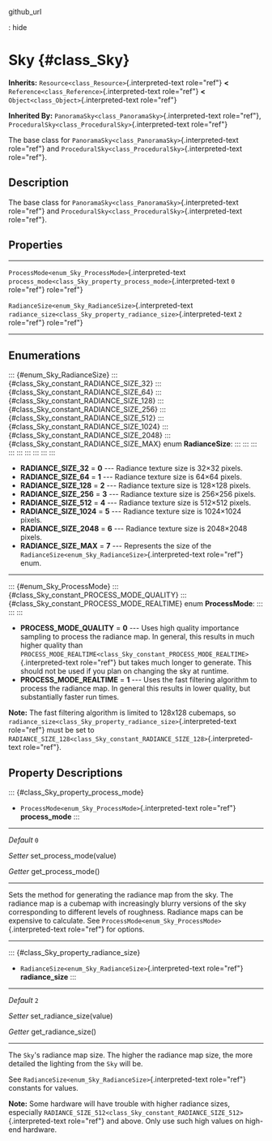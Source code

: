 github\_url

:   hide

Sky {#class_Sky}
===

**Inherits:** `Resource<class_Resource>`{.interpreted-text role="ref"}
**\<** `Reference<class_Reference>`{.interpreted-text role="ref"} **\<**
`Object<class_Object>`{.interpreted-text role="ref"}

**Inherited By:** `PanoramaSky<class_PanoramaSky>`{.interpreted-text
role="ref"}, `ProceduralSky<class_ProceduralSky>`{.interpreted-text
role="ref"}

The base class for `PanoramaSky<class_PanoramaSky>`{.interpreted-text
role="ref"} and `ProceduralSky<class_ProceduralSky>`{.interpreted-text
role="ref"}.

Description
-----------

The base class for `PanoramaSky<class_PanoramaSky>`{.interpreted-text
role="ref"} and `ProceduralSky<class_ProceduralSky>`{.interpreted-text
role="ref"}.

Properties
----------

  --------------------------------------------------------- --------------------------------------------------------------------- -----
  `ProcessMode<enum_Sky_ProcessMode>`{.interpreted-text     `process_mode<class_Sky_property_process_mode>`{.interpreted-text     `0`
  role="ref"}                                               role="ref"}                                                           

  `RadianceSize<enum_Sky_RadianceSize>`{.interpreted-text   `radiance_size<class_Sky_property_radiance_size>`{.interpreted-text   `2`
  role="ref"}                                               role="ref"}                                                           
  --------------------------------------------------------- --------------------------------------------------------------------- -----

Enumerations
------------

::: {#enum_Sky_RadianceSize}
::: {#class_Sky_constant_RADIANCE_SIZE_32}
::: {#class_Sky_constant_RADIANCE_SIZE_64}
::: {#class_Sky_constant_RADIANCE_SIZE_128}
::: {#class_Sky_constant_RADIANCE_SIZE_256}
::: {#class_Sky_constant_RADIANCE_SIZE_512}
::: {#class_Sky_constant_RADIANCE_SIZE_1024}
::: {#class_Sky_constant_RADIANCE_SIZE_2048}
::: {#class_Sky_constant_RADIANCE_SIZE_MAX}
enum **RadianceSize**:
:::
:::
:::
:::
:::
:::
:::
:::
:::

-   **RADIANCE\_SIZE\_32** = **0** \-\-- Radiance texture size is 32×32
    pixels.
-   **RADIANCE\_SIZE\_64** = **1** \-\-- Radiance texture size is 64×64
    pixels.
-   **RADIANCE\_SIZE\_128** = **2** \-\-- Radiance texture size is
    128×128 pixels.
-   **RADIANCE\_SIZE\_256** = **3** \-\-- Radiance texture size is
    256×256 pixels.
-   **RADIANCE\_SIZE\_512** = **4** \-\-- Radiance texture size is
    512×512 pixels.
-   **RADIANCE\_SIZE\_1024** = **5** \-\-- Radiance texture size is
    1024×1024 pixels.
-   **RADIANCE\_SIZE\_2048** = **6** \-\-- Radiance texture size is
    2048×2048 pixels.
-   **RADIANCE\_SIZE\_MAX** = **7** \-\-- Represents the size of the
    `RadianceSize<enum_Sky_RadianceSize>`{.interpreted-text role="ref"}
    enum.

------------------------------------------------------------------------

::: {#enum_Sky_ProcessMode}
::: {#class_Sky_constant_PROCESS_MODE_QUALITY}
::: {#class_Sky_constant_PROCESS_MODE_REALTIME}
enum **ProcessMode**:
:::
:::
:::

-   **PROCESS\_MODE\_QUALITY** = **0** \-\-- Uses high quality
    importance sampling to process the radiance map. In general, this
    results in much higher quality than
    `PROCESS_MODE_REALTIME<class_Sky_constant_PROCESS_MODE_REALTIME>`{.interpreted-text
    role="ref"} but takes much longer to generate. This should not be
    used if you plan on changing the sky at runtime.
-   **PROCESS\_MODE\_REALTIME** = **1** \-\-- Uses the fast filtering
    algorithm to process the radiance map. In general this results in
    lower quality, but substantially faster run times.

**Note:** The fast filtering algorithm is limited to 128x128 cubemaps,
so `radiance_size<class_Sky_property_radiance_size>`{.interpreted-text
role="ref"} must be set to
`RADIANCE_SIZE_128<class_Sky_constant_RADIANCE_SIZE_128>`{.interpreted-text
role="ref"}.

Property Descriptions
---------------------

::: {#class_Sky_property_process_mode}
-   `ProcessMode<enum_Sky_ProcessMode>`{.interpreted-text role="ref"}
    **process\_mode**
:::

  ----------- ---------------------------
  *Default*   `0`

  *Setter*    set\_process\_mode(value)

  *Getter*    get\_process\_mode()
  ----------- ---------------------------

Sets the method for generating the radiance map from the sky. The
radiance map is a cubemap with increasingly blurry versions of the sky
corresponding to different levels of roughness. Radiance maps can be
expensive to calculate. See
`ProcessMode<enum_Sky_ProcessMode>`{.interpreted-text role="ref"} for
options.

------------------------------------------------------------------------

::: {#class_Sky_property_radiance_size}
-   `RadianceSize<enum_Sky_RadianceSize>`{.interpreted-text role="ref"}
    **radiance\_size**
:::

  ----------- ----------------------------
  *Default*   `2`

  *Setter*    set\_radiance\_size(value)

  *Getter*    get\_radiance\_size()
  ----------- ----------------------------

The `Sky`\'s radiance map size. The higher the radiance map size, the
more detailed the lighting from the `Sky` will be.

See `RadianceSize<enum_Sky_RadianceSize>`{.interpreted-text role="ref"}
constants for values.

**Note:** Some hardware will have trouble with higher radiance sizes,
especially
`RADIANCE_SIZE_512<class_Sky_constant_RADIANCE_SIZE_512>`{.interpreted-text
role="ref"} and above. Only use such high values on high-end hardware.
